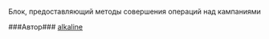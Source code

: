 Блок, предоставляющий методы совершения операций над кампаниями

###Автор###
[alkaline](https://staff.yandex-team.ru/alkaline)
